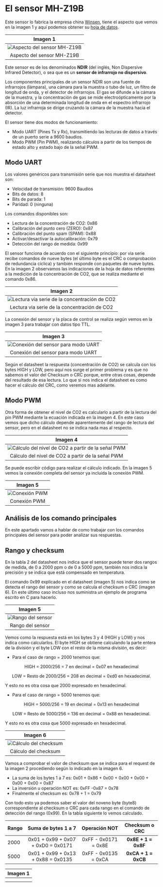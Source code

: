 # El sensor MH-Z19B
Este sensor lo fabrica la empresa china [Winsen](https://www.winsen-sensor.com/), tiene el aspecto que vemos en la imagen 1 y aquí podemos obtener su [hoja de datos](https://www.winsen-sensor.com/d/files/infrared-gas-sensor/mh-z19b-co2-ver1_0.pdf).

<center>

| Imagen 1 |
|:-:|
| ![Aspecto del sensor MH-Z19B](../img/mega/sensor/i1.png) |
| Aspecto del sensor MH-Z19B |

</center>

Este sensor es de los denominados **NDIR** (del inglés, Non Dispersive Infrared Detector), o sea que es un **sensor de infrarrojo no dispersivo**.

Los componentes principales de un sensor NDIR son una fuente de infrarrojos (lámpara), una cámara para la muestra o tubo de luz, un filtro de longitud de onda, y el detector de infrarrojos. El gas se difunde a la cámara de la muestra, y la concentración de gas se mide electroópticamente por la absorción de una determinada longitud de onda en el espectro infrarrojo (IR). La luz infrarroja se dirige cruzando la cámara de la muestra hacia el detector.

El sensor tiene dos modos de funcionamiento:

* Modo UART (Pines Tx y Rx), transmitiendo las lecturas de datos a través de un puerto serie a 9600 baudios.
* Modo PWM (Pin PWM), realizando cálculos a partir de los tiempos de estado alto y estado bajo de la señal PWM.

## Modo UART
Los valores genéricos para transmisión serie que nos muestra el datasheet son:

* Velocidad de transmisión: 9600 Baudios
* Bits de datos: 8
* Bits de parada: 1
* Paridad: 0 (ninguna)
  
Los comandos disponibles son:

* Lectura de la concentración de CO2: 0x86
* Calibración del punto cero (ZERO): 0x87
* Calibración del punto spam (SPAM): 0x88
* Activar/desactivar la autocalibración: 0x79
* Detección del rango de medida: 0x99

El sensor funciona de acuerdo con el siguiente principio: por via serie recibe comandos de nueve bytes (el último byte es el CRC o comprobación de redundancia cíclica) y también responde con paquetes de nueve bytes. En la imagen 2 observamos las indicaciones de la hoja de datos referentes a la medición de la concentración de CO2, que se realiza mediante el comando 0x86.

<center>

| Imagen 2 |
|:-:|
| ![Lectura via serie de la concentración de CO2](../img/mega/sensor/i2.png) |
| Lectura via serie de la concentración de CO2 |

</center>

La conexión del sensor y la placa de control se realiza según vemos en la imagen 3 para trabajar con datos tipo TTL.

<center>

| Imagen 3 |
|:-:|
| ![Conexión del sensor para modo UART](../img/mega/sensor/i3.png) |
| Conexión del sensor para modo UART |

</center>

Según el datasheet la respuesta (concentración de CO2) se calcula con los bytes HIGH y LOW, pero aquí nos surge el primer problema y es que no sabemos el valor del Checksum o CRC porque, entre otras cosas, depende del resultado de esa lectura. Lo que si nos indica el datasheet es como hacer el cálculo del CRC, como veremos mas adelante.

## Modo PWM
Otra forma de obtener el nivel de CO2 es calcularlo a partir de la lectura del pin PWM mediante la ecuación indicada en la imagen 4. En este caso vemos que dicho cálculo depende aparentemente del rango de lectura del sensor, pero en el datasheet no se indica nada mas al respecto.

<center>

| Imagen 4 |
|:-:|
| ![Cálculo del nivel de CO2 a partir de la señal PWM](../img/mega/sensor/i4.png) |
| Cálculo del nivel de CO2 a partir de la señal PWM |

</center>

Se puede escribir código para realizar el cálculo indicado. En la imagen 5 vemos la conexión completa del sensor ya incluida la conexión PWM.

<center> 

| Imagen 5 |
|:-:|
| ![Conexión PWM](../img/mega/sensor/i5.png) |
| Conexión PWM |

</center>

## Análisis de los comando principales
En este apartado vamos a hablar de como trabajar con los comandos principales del sensor para poder analizar sus respuestas.



## Rango y checksum
En la tabla 2 del datasheet nos indica que el sensor puede tener dos rangos de medida, de 0 a 2000 ppm o de 0 a 5000 ppm, también nos indica la precisión y se indica que está compensado en temperatura.

El comando 0x99 explicado en el datasheet (imagen 5) nos indica como se detecta el rango del sensor y como se calcula el checksum o CRC (imagen 6). En este último caso incluso nos suministra un ejemplo de programa escrito en C para hacerlo.

<center> 

| Imagen 5 |
|:-:|
| ![Rango del sensor]() |
| Rango del sensor |

</center>

Vemos como la respuesta está en los bytes 3 y 4 (HIGH y LOW) y nos indica como calcularlos. El byte HIGH se obtiene calculando la parte entera de la división y el byte LOW con el resto de la misma división, es decir:

* Para el caso de rango = 2000 tenemos que:

<center>

HIGH = 2000/256 = 7 en decimal = 0x07 en hexadecimal

LOW = Resto de 2000/256 = 208 en decimal = 0xd0 en hexadecimal.

</center>

Y esto no es otra cosa que 2000 expresado en hexadecimal.

* Para el caso de rango = 5000 tenemos que:

<center>

HIGH = 5000/256 = 19 en decimal = 0x13 en hexadecimal

LOW = Resto de 5000/256 = 136 en decimal = 0x88 en hexadecimal.

</center>

Y esto no es otra cosa que 5000 expresado en hexadecimal.

<center> 

| Imagen 6 |
|:-:|
| ![Cálculo del checksum]() |
| Cálculo del checksum |

</center>

Vamos a comprobar el valor de checksum que se indica para el request de la imagen 2  procediendo según lo indicado en la imagen 6. 

* La suma de los bytes 1 a 7 es: 0x01 + 0x86 + 0x00 + 0x00 + 0x00 + 0x00 + 0x00 = 0x87
* La inversión u operación NOT es: 0xFF -0x87 = 0x78
* Finalmente el checksum es: 0x78 + 1 = 0x79

Con todo esto ya podemos saber el valor del noveno byte (byte8) correspondiente al checksum o CRC para cada rango en el comando de detección del rango (0x99). En la tabla siguiente lo vemos calculado.

<center>

| Rango | Suma de bytes 1 a 7 | Operación NOT | Checksum o CRC |
|---|:-:|:-:|:-:|
| 2000 | 0x01 + 0x99 + 0x07 + 0xD0 = 0x0171 | 0xFF - 0x0171 = 0x8E | **0x8E + 1 = 0x8F** |
| 5000 | 0x01 + 0x99 + 0x13 + 0x88 = 0x0135 | 0xFF - 0x0135 = 0xCA | **0xCA + 1 = 0xCB** |

</center>


<center> 

| Imagen 1 |
|:-:|
| ![]() |
| |

</center>